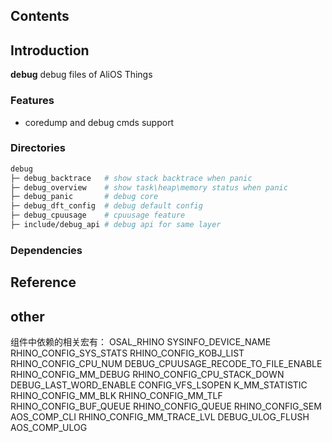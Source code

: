 ## Contents

## Introduction
**debug** debug files of AliOS Things

### Features
- coredump and debug cmds support

### Directories

```sh
debug
├─ debug_backtrace   # show stack backtrace when panic
├─ debug_overview    # show task\heap\memory status when panic
├─ debug_panic       # debug core
├─ debug_dft_config  # debug default config
├─ debug_cpuusage    # cpuusage feature
├─ include/debug_api # debug api for same layer
```
### Dependencies

## Reference

## other

组件中依赖的相关宏有：
OSAL_RHINO
SYSINFO_DEVICE_NAME
RHINO_CONFIG_SYS_STATS
RHINO_CONFIG_KOBJ_LIST
RHINO_CONFIG_CPU_NUM
DEBUG_CPUUSAGE_RECODE_TO_FILE_ENABLE
RHINO_CONFIG_MM_DEBUG
RHINO_CONFIG_CPU_STACK_DOWN
DEBUG_LAST_WORD_ENABLE
CONFIG_VFS_LSOPEN
K_MM_STATISTIC
RHINO_CONFIG_MM_BLK
RHINO_CONFIG_MM_TLF
RHINO_CONFIG_BUF_QUEUE
RHINO_CONFIG_QUEUE
RHINO_CONFIG_SEM
AOS_COMP_CLI
RHINO_CONFIG_MM_TRACE_LVL
DEBUG_ULOG_FLUSH
AOS_COMP_ULOG
